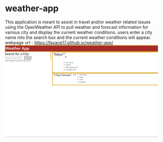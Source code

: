 # weather-app
This application is meant to assist in travel and/or weather related issues using the OpenWeather API to pull weather and forecast information for various city and display the current weather conditions. users enter a city name into the search box and the current weather conditions will appear.
webpage url -  https://fayane17.github.io/weather-app/
<img src="Screenshot 2023-01-03 015734.png">
